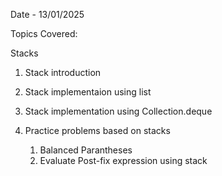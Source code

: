 Date - 13/01/2025

Topics Covered:

Stacks

1. Stack introduction
2. Stack implementaion using list
3. Stack implementation using Collection.deque
4. Practice problems based on stacks

   1. Balanced Parantheses
   2. Evaluate Post-fix expression using stack
